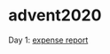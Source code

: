 # advent2020

Day 1: [expense report](https://github.com/f-nyx/advent2020/blob/master/expense-report)

